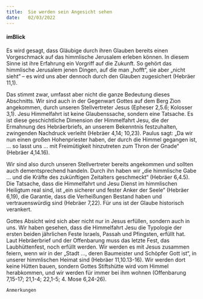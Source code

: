 ```yaml
---
title:  Sie werden sein Angesicht sehen
date:   02/03/2022
---
```


#### imBlick

Es wird gesagt, dass Gläubige durch ihren Glauben bereits einen Vorgeschmack auf das himmlische Jerusalem erleben können. In diesem Sinne ist ihre Erfahrung ein Vorgriff auf die Zukunft. So gehört das himmlische Jerusalem jenen Dingen, auf die man „hofft“, sie aber „nicht sieht“ – es wird uns aber dennoch durch den Glauben zugesichert (Hebräer 11,1).

Das stimmt zwar, umfasst aber nicht die ganze Bedeutung dieses Abschnitts. Wir sind auch in der Gegenwart Gottes auf dem Berg Zion angekommen, durch unseren Stellvertreter Jesus (Epheser 2,5.6; Kolosser 3,1). Jesu Himmelfahrt ist keine Glaubenssache, sondern eine Tatsache. Es ist diese geschichtliche Dimension der Himmelfahrt Jesu, die der Ermahnung des Hebräerbriefs, an unserem Bekenntnis festzuhalten, zwingenden Nachdruck verleiht (Hebräer 4,14; 10,23). Paulus sagt: „Da wir nun einen großen Hohenpriester haben, der durch die Himmel gegangen ist, ... so lasst uns ... mit Freimütigkeit hinzutreten zum Thron der Gnade“ (Hebräer 4,14.16).

Wir sind also durch unseren Stellvertreter bereits angekommen und sollten auch dementsprechend handeln. Durch ihn haben wir „die himmlische Gabe ... und die Kräfte des zukünftigen Zeitalters geschmeckt“ (Hebräer 6,4.5). Die Tatsache, dass die Himmelfahrt und Jesu Dienst im himmlischen Heiligtum real sind, ist „ein sicherer und fester Anker der Seele“ (Hebräer 6,19), die Garantie, dass die Verheißungen Bestand haben und vertrauenswürdig sind (Hebräer 7,22). Für uns ist der Glaube historisch verankert.

Gottes Absicht wird sich aber nicht nur in Jesus erfüllen, sondern auch in uns. Wir haben gesehen, dass die Himmelfahrt Jesu die Typologie der ersten beiden jährlichen Feste Israels, Passah und Pfingsten, erfüllt hat. Laut Hebräerbrief und der Offenbarung muss das letzte Fest, das Laubhüttenfest, noch erfüllt werden. Wir werden es mit Jesus zusammen feiern, wenn wir in der „Stadt ..., deren Baumeister und Schöpfer Gott ist“, in unserer himmlischen Heimat sind (Hebräer 11,10.13-16). Wir werden dort keine Hütten bauen, sondern Gottes Stiftshütte wird vom Himmel herabkommen, und wir werden für immer bei ihm wohnen (Offenbarung 7,15-17; 21,1-4; 22,1-5; 4. Mose 6,24-26).


`Anmerkungen`
